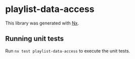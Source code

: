 # playlist-data-access

This library was generated with [Nx](https://nx.dev).

## Running unit tests

Run `nx test playlist-data-access` to execute the unit tests.
